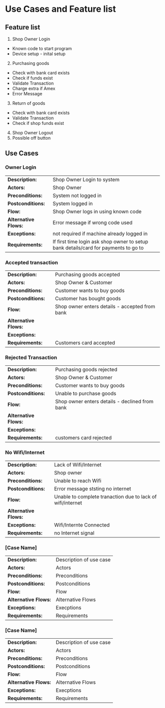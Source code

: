 # Use Cases and Feature list
## Feature list
1. Shop Owner Login
- Known code to start program
- Device setup - inital setup
2. Purchasing goods
- Check with bank card exists
- Check if funds exist
- Validate Transaction
- Charge extra if Amex
- Error Message
3. Return of goods
- Check with bank card exists
- Validate Transaction
- Check if shop funds exist
4. Shop Owner Logout
5. Possible off button


## Use Cases
### Owner Login
|                        |      |
| :---                   | :--- |
| **Description:**       | Shop Owner Login to system    
| **Actors:**            | Shop Owner
| **Preconditions:**     | System not logged in
| **Postconditions:**    | System logged in
| **Flow:**              | Shop Owner logs in using known code
| **Alternative Flows:** | Error message if wrong code used
| **Exceptions:**        | not required if machine already logged in
| **Requirements:**      | If first time login ask shop owner to setup bank details/card for payments to go to
### Accepted transaction
|                        |      |
| :---                   | :--- |
| **Description:**       | Purchasing goods accepted     
| **Actors:**            | Shop Owner & Customer
| **Preconditions:**     | Customer wants to buy goods
| **Postconditions:**    | Customer has bought goods
| **Flow:**              | Shop owner enters details - accepted from bank 
| **Alternative Flows:** | 
| **Exceptions:**        | 
| **Requirements:**      | Customers card accepted
### Rejected Transaction
|                        |      |
| :---                   | :--- |
| **Description:**       | Purchasing goods rejected
| **Actors:**            | Shop Owner & Customer
| **Preconditions:**     | Customer wants to buy goods
| **Postconditions:**    | Unable to purchase goods
| **Flow:**              | Shop owner enters details - declined from bank 
| **Alternative Flows:** | 
| **Exceptions:**        | 
| **Requirements:**      | customers card rejected
### No Wifi/Internet
|                        |      |
| :---                   | :--- |
| **Description:**       | Lack of Wifi/Internet    
| **Actors:**            | Shop owner
| **Preconditions:**     | Unable to reach Wifi
| **Postconditions:**    | Error message ststing no internet
| **Flow:**              | Unable to complete tranaction due to lack of wifi/internet
| **Alternative Flows:** | 
| **Exceptions:**        | Wifi/Internte Connected
| **Requirements:**      | no Internet signal
### [Case Name]
|                        |      |
| :---                   | :--- |
| **Description:**       | Description of use case     
| **Actors:**            | Actors
| **Preconditions:**     | Preconditions
| **Postconditions:**    | Postconditions
| **Flow:**              | Flow
| **Alternative Flows:** | Alternative Flows
| **Exceptions:**        | Execptions
| **Requirements:**      | Requirements
### [Case Name]
|                        |      |
| :---                   | :--- |
| **Description:**       | Description of use case     
| **Actors:**            | Actors
| **Preconditions:**     | Preconditions
| **Postconditions:**    | Postconditions
| **Flow:**              | Flow
| **Alternative Flows:** | Alternative Flows
| **Exceptions:**        | Execptions
| **Requirements:**      | Requirements


